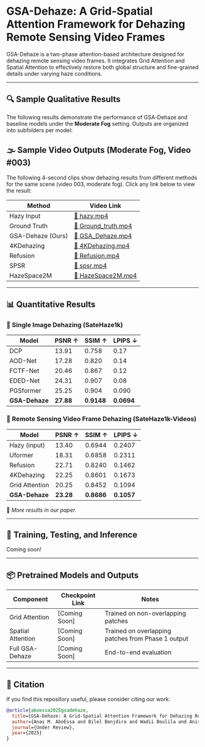 # GSA-Dehaze: A Grid-Spatial Attention Framework for Dehazing Remote Sensing Video Frames

GSA-Dehaze is a two-phase attention-based architecture designed for dehazing remote sensing video frames. It integrates Grid Attention and Spatial Attention to effectively restore both global structure and fine-grained details under varying haze conditions.

---

## 🔍 Sample Qualitative Results

The following results demonstrate the performance of GSA-Dehaze and baseline models under the **Moderate Fog** setting. Outputs are organized into subfolders per model:

## 🌫️ Sample Video Outputs (Moderate Fog, Video #003)

The following 4-second clips show dehazing results from different methods for the same scene (video 003, moderate fog). Click any link below to view the result:

| Method              | Video Link                                                                 |
|---------------------|-----------------------------------------------------------------------------|
| Hazy Input          | [🔗 hazy.mp4](https://anashxh.github.io/GSA-Dehaze/videos/hazy.mp4)         |
| Ground Truth        | [🔗 Ground_truth.mp4](https://anashxh.github.io/GSA-Dehaze/videos/Ground_truth.mp4) |
| GSA-Dehaze (Ours)   | [🔗 GSA_Dehaze.mp4](https://anashxh.github.io/GSA-Dehaze/videos/GSA_Dehaze.mp4)     |
| 4KDehazing          | [🔗 4KDehazing.mp4](https://anashxh.github.io/GSA-Dehaze/videos/4KDehazing.mp4)     |
| Refusion            | [🔗 Refusion.mp4](https://anashxh.github.io/GSA-Dehaze/videos/Refusion.mp4)         |
| SPSR                | [🔗 spsr.mp4](https://anashxh.github.io/GSA-Dehaze/videos/spsr.mp4)                 |
| HazeSpace2M         | [🔗 HazeSpace2M.mp4](https://anashxh.github.io/GSA-Dehaze/videos/HazeSpace2M.mp4)   |

---

## 📊 Quantitative Results

### 📌 Single Image Dehazing (SateHaze1k)

| Model         | PSNR ↑ | SSIM ↑  | LPIPS ↓ |
|---------------|--------|---------|----------|
| DCP           | 13.91  | 0.758   | 0.17     |
| AOD-Net       | 17.28  | 0.820   | 0.14     |
| FCTF-Net      | 20.46  | 0.867   | 0.12     |
| EDED-Net      | 24.31  | 0.907   | 0.08     |
| PGSformer     | 25.25  | 0.904   | 0.090    |
| **GSA-Dehaze**| **27.88** | **0.9148** | **0.0694** |

### 📌 Remote Sensing Video Frame Dehazing (SateHaze1k-Videos)

| Model         | PSNR ↑ | SSIM ↑  | LPIPS ↓ |
|---------------|--------|---------|----------|
| Hazy (input)  | 13.40  | 0.6944  | 0.2407   |
| Uformer       | 18.31  | 0.6858  | 0.2311   |
| Refusion      | 22.71  | 0.8240  | 0.1462   |
| 4KDehazing    | 22.25  | 0.8601  | 0.1673   |
| Grid Attention| 20.25  | 0.8452  | 0.1094   |
| **GSA-Dehaze**| **23.28** | **0.8686** | **0.1057** |

📌 *More results in our paper.*

---

## 🧪 Training, Testing, and Inference

Coming soon!

---

## 📦 Pretrained Models and Outputs

| Component        | Checkpoint Link | Notes |
|------------------|-----------------|-------|
| Grid Attention   | [Coming Soon]   | Trained on non-overlapping patches |
| Spatial Attention| [Coming Soon]   | Trained on overlapping patches from Phase 1 output |
| Full GSA-Dehaze  | [Coming Soon]   | End-to-end evaluation |

---

## 📄 Citation

If you find this repository useful, please consider citing our work:

```bibtex
@article{aboessa2025gsadehaze,
  title={GSA-Dehaze: A Grid-Spatial Attention Framework for Dehazing Remote Sensing Video Frames},
  author={Anas M. AboEssa and Bilel Benjdira and Wadii Boulila and Anis Koubaa},
  journal={Under Review},
  year={2025}
}
